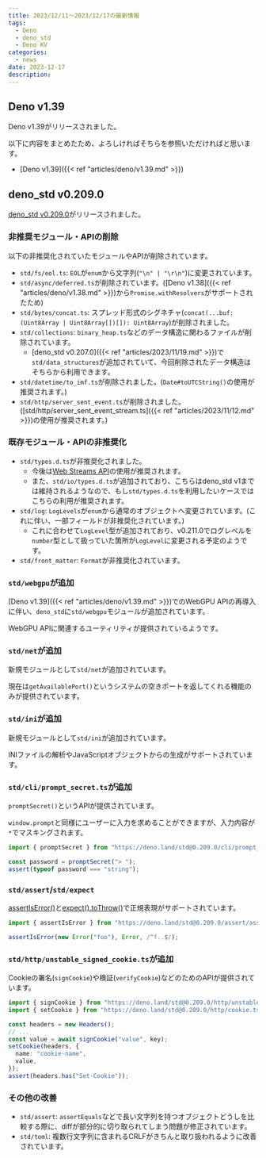 ```yaml
---
title: 2023/12/11〜2023/12/17の最新情報
tags:
  - Deno
  - deno_std
  - Deno KV
categories:
  - news
date: 2023-12-17
description: 
---
```


## Deno v1.39

Deno v1.39がリリースされました。

以下に内容をまとめたため、よろしければそちらを参照いただければと思います。

* [Deno v1.39]({{< ref "articles/deno/v1.39.md" >}})

## deno_std v0.209.0

[deno_std v0.209.0](https://github.com/denoland/deno_std/releases/tag/0.209.0)がリリースされました。

### 非推奨モジュール・APIの削除

以下の非推奨化されていたモジュールやAPIが削除されています。

- `std/fs/eol.ts`: `EOL`が`enum`から文字列(`"\n" | "\r\n"`)に変更されています。
- `std/async/deferred.ts`が削除されています。([Deno v1.38]({{< ref "articles/deno/v1.38.md" >}})から`Promise.withResolvers`がサポートされたため)
- `std/bytes/concat.ts`: スプレッド形式のシグネチャ(`concat(...buf: (Uint8Array | Uint8Array[])[]): Uint8Array`)が削除されました。
- `std/collections`: `binary_heap.ts`などのデータ構造に関わるファイルが削除されています。
  - [deno_std v0.207.0]({{< ref "articles/2023/11/19.md" >}})で`std/data_structures`が追加されていて、今回削除されたデータ構造はそちらから利用できます。
- `std/datetime/to_imf.ts`が削除されました。(`Date#toUTCString()`の使用が推奨されます。)
- `std/http/server_sent_event.ts`が削除されました。([std/http/server_sent_event_stream.ts]({{< ref "articles/2023/11/12.md" >}})の使用が推奨されます。)

### 既存モジュール・APIの非推奨化

- `std/types.d.ts`が非推奨化されました。
  - 今後は[Web Streams API](https://developer.mozilla.org/en-US/docs/Web/API/Streams_API)の使用が推奨されます。
  - また、`std/io/types.d.ts`が追加されており、こちらはdeno_std v1までは維持されるようなので、もし`std/types.d.ts`を利用したいケースではこちらの利用が推奨されます。
- `std/log`: `LogLevels`が`enum`から通常のオブジェクトへ変更されています。(これに伴い、一部フィールドが非推奨化されています。)
  - これに合わせて`LogLevel`型が追加されており、v0.211.0でログレベルを`number`型として扱っていた箇所が`LogLevel`に変更される予定のようです。
- `std/front_matter`: `Format`が非推奨化されています。

### `std/webgpu`が追加

[Deno v1.39]({{< ref "articles/deno/v1.39.md" >}})でのWebGPU APIの再導入に伴い、`deno_std`に`std/webgpu`モジュールが追加されています。

WebGPU APIに関連するユーティリティが提供されているようです。

### `std/net`が追加

新規モジュールとして`std/net`が追加されています。

現在は`getAvailablePort()`というシステムの空きポートを返してくれる機能のみが提供されています。

### `std/ini`が追加

新規モジュールとして`std/ini`が追加されています。

INIファイルの解析やJavaScriptオブジェクトからの生成がサポートされています。

### `std/cli/prompt_secret.ts`が追加

`promptSecret()`というAPIが提供されています。

`window.prompt`と同様にユーザーに入力を求めることができますが、入力内容が`*`でマスキングされます。

```javascript
import { promptSecret } from "https://deno.land/std@0.209.0/cli/prompt_secret.ts";

const password = promptSecret("> ");
assert(typeof password === "string");
```

### `std/assert`/`std/expect`

[assertIsError()](https://deno.land/std@0.209.0/assert/assert_is_error.ts)と[expect().toThrow()](https://deno.land/std@0.209.0/expect/mod.ts)で正規表現がサポートされています。

```typescript
import { assertIsError } from "https://deno.land/std@0.209.0/assert/assert_is_error.ts";

assertIsError(new Error("foo"), Error, /^f..$/);
```

### `std/http/unstable_signed_cookie.ts`が追加

Cookieの署名(`signCookie`)や検証(`verifyCookie`)などのためのAPIが提供されています。

```typescript
import { signCookie } from "https://deno.land/std@0.209.0/http/unstable_signed_cookie.ts";
import { setCookie } from "https://deno.land/std@0.209.0/http/cookie.ts";

const headers = new Headers();
// ...
const value = await signCookie("value", key);
setCookie(headers, {
  name: "cookie-name",
  value,
});
assert(headers.has("Set-Cookie"));
```

### その他の改善

- `std/assert`: `assertEquals`などで長い文字列を持つオブジェクトどうしを比較する際に、diffが部分的に切り取られてしまう問題が修正されています。
- `std/toml`: 複数行文字列に含まれるCRLFがきちんと取り扱われるように改善されています。
